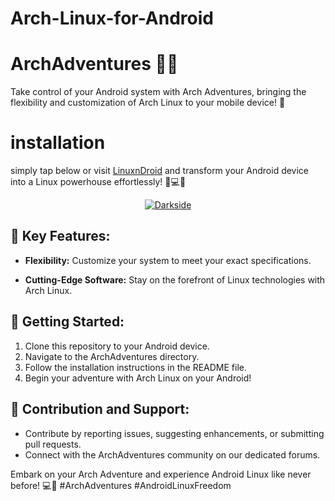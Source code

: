 # Arch-Linux-for-Android
# ArchAdventures 🏹🐧

Take control of your Android system with Arch Adventures, bringing the flexibility and customization of Arch Linux to your mobile device! 🚀
# installation
simply tap below or visit [LinuxnDroid](https://github.com/AryanVBW/LinuxDroid) and transform your Android device into a Linux powerhouse effortlessly! 🚀💻📱
<p align="center">  
   <a href="https://github.com/AryanVBW/LinuxDroid/tree/main#linuxdroid">
<img src="https://github.com/AryanVBW/ParrotSecurityOsForAndroid/releases/download/Gif/visithere.gif" alt="Darkside"></a></p>

## 🌟 Key Features:

- **Flexibility:** Customize your system to meet your exact specifications.

- **Cutting-Edge Software:** Stay on the forefront of Linux technologies with Arch Linux.

## 🚀 Getting Started:

1. Clone this repository to your Android device.
2. Navigate to the ArchAdventures directory.
3. Follow the installation instructions in the README file.
4. Begin your adventure with Arch Linux on your Android!

## 🤝 Contribution and Support:

- Contribute by reporting issues, suggesting enhancements, or submitting pull requests.
- Connect with the ArchAdventures community on our dedicated forums.

Embark on your Arch Adventure and experience Android Linux like never before! 💻📱 #ArchAdventures #AndroidLinuxFreedom

